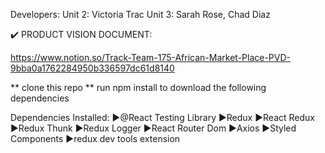 Developers: 
  Unit 2: Victoria Trac
  Unit 3: Sarah Rose, Chad Diaz
  
✔️ PRODUCT VISION DOCUMENT:

https://www.notion.so/Track-Team-175-African-Market-Place-PVD-9bba0a1762284950b336597dc61d8140

** clone this repo
** run npm install to download the following dependencies 

Dependencies Installed: 
  ▶️@React Testing Library
  ▶️Redux
  ▶️React Redux
  ▶️Redux Thunk
  ▶️Redux Logger
  ▶️React Router Dom
  ▶️Axios
  ▶️Styled Components
  ▶️redux dev tools extension
  
 
